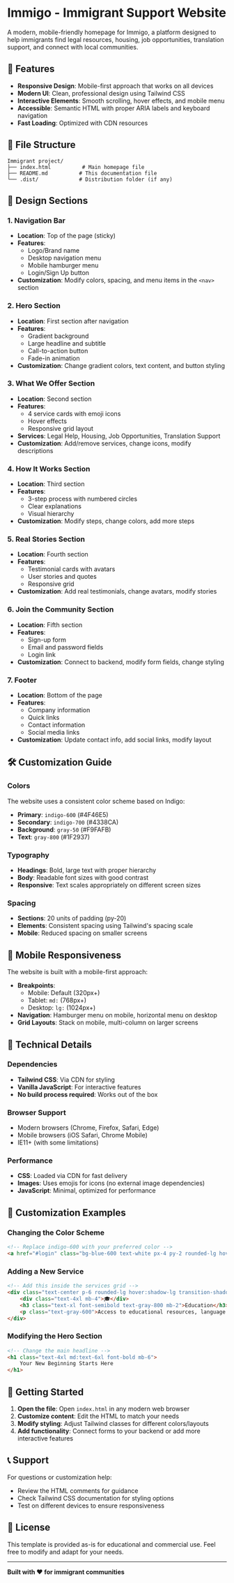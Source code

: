 # Immigo - Immigrant Support Website

A modern, mobile-friendly homepage for Immigo, a platform designed to help immigrants find legal resources, housing, job opportunities, translation support, and connect with local communities.

## 🚀 Features

- **Responsive Design**: Mobile-first approach that works on all devices
- **Modern UI**: Clean, professional design using Tailwind CSS
- **Interactive Elements**: Smooth scrolling, hover effects, and mobile menu
- **Accessible**: Semantic HTML with proper ARIA labels and keyboard navigation
- **Fast Loading**: Optimized with CDN resources

## 📁 File Structure

```
Immigrant project/
├── index.html          # Main homepage file
├── README.md          # This documentation file
└── .dist/             # Distribution folder (if any)
```

## 🎨 Design Sections

### 1. Navigation Bar
- **Location**: Top of the page (sticky)
- **Features**: 
  - Logo/Brand name
  - Desktop navigation menu
  - Mobile hamburger menu
  - Login/Sign Up button
- **Customization**: Modify colors, spacing, and menu items in the `<nav>` section

### 2. Hero Section
- **Location**: First section after navigation
- **Features**:
  - Gradient background
  - Large headline and subtitle
  - Call-to-action button
  - Fade-in animation
- **Customization**: Change gradient colors, text content, and button styling

### 3. What We Offer Section
- **Location**: Second section
- **Features**:
  - 4 service cards with emoji icons
  - Hover effects
  - Responsive grid layout
- **Services**: Legal Help, Housing, Job Opportunities, Translation Support
- **Customization**: Add/remove services, change icons, modify descriptions

### 4. How It Works Section
- **Location**: Third section
- **Features**:
  - 3-step process with numbered circles
  - Clear explanations
  - Visual hierarchy
- **Customization**: Modify steps, change colors, add more steps

### 5. Real Stories Section
- **Location**: Fourth section
- **Features**:
  - Testimonial cards with avatars
  - User stories and quotes
  - Responsive grid
- **Customization**: Add real testimonials, change avatars, modify stories

### 6. Join the Community Section
- **Location**: Fifth section
- **Features**:
  - Sign-up form
  - Email and password fields
  - Login link
- **Customization**: Connect to backend, modify form fields, change styling

### 7. Footer
- **Location**: Bottom of the page
- **Features**:
  - Company information
  - Quick links
  - Contact information
  - Social media links
- **Customization**: Update contact info, add social links, modify layout

## 🛠️ Customization Guide

### Colors
The website uses a consistent color scheme based on Indigo:
- **Primary**: `indigo-600` (#4F46E5)
- **Secondary**: `indigo-700` (#4338CA)
- **Background**: `gray-50` (#F9FAFB)
- **Text**: `gray-800` (#1F2937)

### Typography
- **Headings**: Bold, large text with proper hierarchy
- **Body**: Readable font sizes with good contrast
- **Responsive**: Text scales appropriately on different screen sizes

### Spacing
- **Sections**: 20 units of padding (py-20)
- **Elements**: Consistent spacing using Tailwind's spacing scale
- **Mobile**: Reduced spacing on smaller screens

## 📱 Mobile Responsiveness

The website is built with a mobile-first approach:
- **Breakpoints**: 
  - Mobile: Default (320px+)
  - Tablet: `md:` (768px+)
  - Desktop: `lg:` (1024px+)
- **Navigation**: Hamburger menu on mobile, horizontal menu on desktop
- **Grid Layouts**: Stack on mobile, multi-column on larger screens

## 🔧 Technical Details

### Dependencies
- **Tailwind CSS**: Via CDN for styling
- **Vanilla JavaScript**: For interactive features
- **No build process required**: Works out of the box

### Browser Support
- Modern browsers (Chrome, Firefox, Safari, Edge)
- Mobile browsers (iOS Safari, Chrome Mobile)
- IE11+ (with some limitations)

### Performance
- **CSS**: Loaded via CDN for fast delivery
- **Images**: Uses emojis for icons (no external image dependencies)
- **JavaScript**: Minimal, optimized for performance

## 🎯 Customization Examples

### Changing the Color Scheme
```html
<!-- Replace indigo-600 with your preferred color -->
<a href="#login" class="bg-blue-600 text-white px-4 py-2 rounded-lg hover:bg-blue-700">
```

### Adding a New Service
```html
<!-- Add this inside the services grid -->
<div class="text-center p-6 rounded-lg hover:shadow-lg transition-shadow">
    <div class="text-4xl mb-4">🎓</div>
    <h3 class="text-xl font-semibold text-gray-800 mb-2">Education</h3>
    <p class="text-gray-600">Access to educational resources, language classes, and skill development programs.</p>
</div>
```

### Modifying the Hero Section
```html
<!-- Change the main headline -->
<h1 class="text-4xl md:text-6xl font-bold mb-6">
    Your New Beginning Starts Here
</h1>
```

## 🚀 Getting Started

1. **Open the file**: Open `index.html` in any modern web browser
2. **Customize content**: Edit the HTML to match your needs
3. **Modify styling**: Adjust Tailwind classes for different colors/layouts
4. **Add functionality**: Connect forms to your backend or add more interactive features

## 📞 Support

For questions or customization help:
- Review the HTML comments for guidance
- Check Tailwind CSS documentation for styling options
- Test on different devices to ensure responsiveness

## 📄 License

This template is provided as-is for educational and commercial use. Feel free to modify and adapt for your needs.

---

**Built with ❤️ for immigrant communities** 
